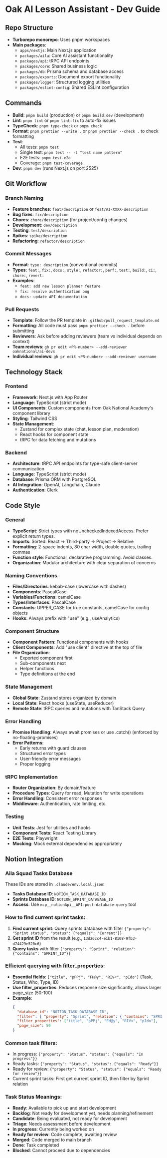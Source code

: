 # Oak AI Lesson Assistant - Dev Guide

## Repo Structure

- **Turborepo monorepo**: Uses pnpm workspaces
- **Main packages**:
  - `apps/nextjs`: Main Next.js application
  - `packages/aila`: Core AI assistant functionality
  - `packages/api`: tRPC API endpoints
  - `packages/core`: Shared business logic
  - `packages/db`: Prisma schema and database access
  - `packages/exports`: Document export functionality
  - `packages/logger`: Structured logging utilities
  - `packages/eslint-config`: Shared ESLint configuration

## Commands

- **Build**: `pnpm build` (production) or `pnpm build:dev` (development)
- **Lint**: `pnpm lint` or `pnpm lint:fix` to auto-fix issues
- **TypeCheck**: `pnpm type-check` or `pnpm check`
- **Format**: `pnpm prettier --write .` or `pnpm prettier --check .` to check formatting
- **Test**:
  - All tests: `pnpm test`
  - Single test: `pnpm test -- -t "test name pattern"`
  - E2E tests: `pnpm test-e2e`
  - Coverage: `pnpm test-coverage`
- **Dev**: `pnpm dev` (runs Next.js on port 2525)

## Git Workflow

### Branch Naming

- **Feature branches**: `feat/description` or `feat/AI-XXXX-description`
- **Bug fixes**: `fix/description`
- **Chores**: `chore/description` (for project/config changes)
- **Development**: `dev/description`
- **Testing**: `test/description`
- **Spikes**: `spike/description`
- **Refactoring**: `refactor/description`

### Commit Messages

- **Format**: `type: description` (conventional commits)
- **Types**: `feat:`, `fix:`, `docs:`, `style:`, `refactor:`, `perf:`, `test:`, `build:`, `ci:`, `chore:`, `revert:`
- **Examples**:
  - `feat: add new lesson planner feature`
  - `fix: resolve authentication bug`
  - `docs: update API documentation`

### Pull Requests

- **Template**: Follow the PR template in `.github/pull_request_template.md`
- **Formatting**: All code must pass `pnpm prettier --check .` before submitting
- **Reviewers**: Ask before adding reviewers (team vs individual depends on context)
- **Team reviews**: `gh pr edit <PR-number> --add-reviewer oaknational/ai-devs`
- **Individual reviews**: `gh pr edit <PR-number> --add-reviewer username`

## Technology Stack

### Frontend

- **Framework**: Next.js with App Router
- **Language**: TypeScript (strict mode)
- **UI Components**: Custom components from Oak National Academy's component library
- **Styling**: Tailwind CSS
- **State Management**:
  - Zustand for complex state (chat, lesson plan, moderation)
  - React hooks for component state
  - tRPC for data fetching and mutations

### Backend

- **Architecture**: tRPC API endpoints for type-safe client-server communication
- **Language**: TypeScript (strict mode)
- **Database**: Prisma ORM with PostgreSQL
- **AI Integration**: OpenAI, Langchain, Claude
- **Authentication**: Clerk

## Code Style

### General

- **TypeScript**: Strict types with noUncheckedIndexedAccess. Prefer explicit return types.
- **Imports**: Sorted: React → Third-party → Project → Relative
- **Formatting**: 2-space indents, 80 char width, double quotes, trailing commas
- **Function style**: Functional, declarative programming. Avoid classes.
- **Organization**: Modular architecture with clear separation of concerns

### Naming Conventions

- **Files/Directories**: kebab-case (lowercase with dashes)
- **Components**: PascalCase
- **Variables/Functions**: camelCase
- **Types/Interfaces**: PascalCase
- **Constants**: UPPER_CASE for true constants, camelCase for config objects
- **Hooks**: Always prefix with "use" (e.g., useAnalytics)

### Component Structure

- **Component Pattern**: Functional components with hooks
- **Client Components**: Add "use client" directive at the top of file
- **File Organization**:
  - Exported component first
  - Sub-components next
  - Helper functions
  - Type definitions at the end

### State Management

- **Global State**: Zustand stores organized by domain
- **Local State**: React hooks (useState, useReducer)
- **Remote State**: tRPC queries and mutations with TanStack Query

### Error Handling

- **Promise Handling**: Always await promises or use .catch() (enforced by no-floating-promises)
- **Error Patterns**:
  - Early returns with guard clauses
  - Structured error types
  - User-friendly error messages
  - Proper logging

### tRPC Implementation

- **Router Organization**: By domain/feature
- **Procedure Types**: Query for read, Mutation for write operations
- **Error Handling**: Consistent error responses
- **Middleware**: Authentication, rate limiting, etc.

### Testing

- **Unit Tests**: Jest for utilities and hooks
- **Component Tests**: React Testing Library
- **E2E Tests**: Playwright
- **Mocking**: Mock external dependencies appropriately

## Notion Integration

### Aila Squad Tasks Database

These IDs are stored in `.claude/env.local.json`:

- **Tasks Database ID**: `NOTION_TASK_DATABASE_ID`
- **Sprints Database ID**: `NOTION_SPRINT_DATABASE_ID`
- **Access**: Use `mcp__notionApi__API-post-database-query` tool

### How to find current sprint tasks:

1. **Find current sprint**: Query sprints database with filter `{"property": "Sprint status", "status": {"equals": "Current"}}`
2. **Get sprint ID** from the result (e.g., `13d26cc4-e1b1-8108-9fb3-d74429e520c6`)
3. **Query tasks** with filter `{"property": "Sprint", "relation": {"contains": "SPRINT_ID"}}`

### Efficient querying with filter_properties:

- **Essential fields**: `["title", "pPPj", "FH@y", "RIV<", "pIdo"]` (Task, Status, Who, Type, ID)
- **Use filter_properties**: Reduces response size significantly, allows larger page_size (50-100)
- **Example**:
  ```json
  {
    "database_id": "NOTION_TASK_DATABASE_ID",
    "filter": { "property": "Sprint", "relation": { "contains": "SPRINT_ID" } },
    "filter_properties": ["title", "pPPj", "FH@y", "RIV<", "pIdo"],
    "page_size": 50
  }
  ```

### Common task filters:

- In progress: `{"property": "Status", "status": {"equals": "In progress"}}`
- Ready tasks: `{"property": "Status", "status": {"equals": "Ready"}}`
- Ready for review: `{"property": "Status", "status": {"equals": "Ready for review"}}`
- Current sprint tasks: First get current sprint ID, then filter by Sprint relation

### Task Status Meanings:

- **Ready**: Available to pick up and start development
- **Backlog**: Not ready for development yet, needs planning/refinement
- **Candidate**: Being evaluated, not ready for development
- **Triage**: Needs assessment before development
- **In progress**: Currently being worked on
- **Ready for review**: Code complete, awaiting review
- **Merged**: Code merged to main branch
- **Done**: Task completed
- **Blocked**: Cannot proceed due to dependencies
